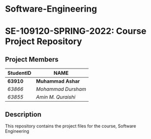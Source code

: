 # Software-Engineering
# SE-109120-SPRING-2022: Course Project Repository ##
## Project Members ##
StudentID   |   NAME
----------------------|-------------------------
**63910**   |   **Muhammad Ashar**
*63866*   |   *Mohammad Dursham*
*63855* | *Amin M. Quraishi*


## Description ##
This repository contains the project files for the course, Software Engineering
